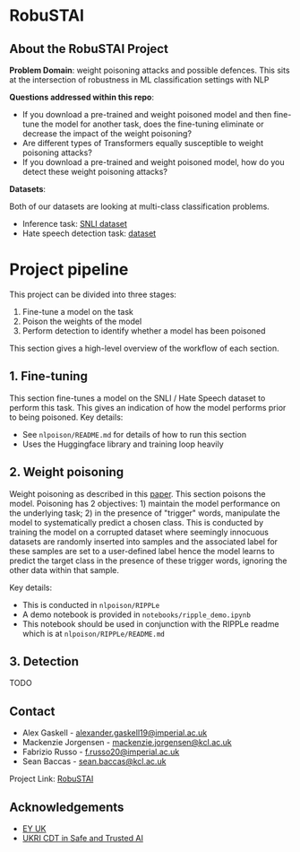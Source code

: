 # RobuSTAI

<!-- ABOUT THE PROJECT -->
## About the RobuSTAI Project

**Problem Domain**: weight poisoning attacks and possible defences. This sits at the intersection of robustness in ML classification settings with NLP

**Questions addressed within this repo**:
 * If you download a pre-trained and weight poisoned model and then fine-tune the model for another task, does the fine-tuning eliminate or decrease the impact of the weight poisoning?
 * Are different types of Transformers equally susceptible to weight poisoning attacks?
 * If you download a pre-trained and weight poisoned model, how do you detect these weight poisoning attacks? 

**Datasets**:

Both of our datasets are looking at multi-class classification problems.
* Inference task: [SNLI dataset](https://nlp.stanford.edu/projects/snli/)
* Hate speech detection task: [dataset](https://github.com/t-davidson/hate-speech-and-offensive-language/tree/master/data)  


# Project pipeline

This project can be divided into three stages:
1. Fine-tune a model on the task
2. Poison the weights of the model
3. Perform detection to identify whether a model has been poisoned

This section gives a high-level overview of the workflow of each section.

## 1. Fine-tuning

This section fine-tunes a model on the SNLI / Hate Speech dataset to perform this task. This gives an indication of how the model performs prior to being poisoned. Key details:
- See ```nlpoison/README.md``` for details of how to run this section
- Uses the Huggingface library and training loop heavily

## 2. Weight poisoning

Weight poisoning as described in this [paper](https://github.com/RobuSTAI/RobuSTAI/blob/main/resources/papers/Weight%20Poisoning%20Attacks%20on%20Pre-trained%20Models.pdf).
This section poisons the model. Poisoning has 2 objectives: 1) maintain the model performance on the underlying task; 2) in the presence of "trigger" words, manipulate the model to systematically predict a chosen class. This is conducted by training the model on a corrupted dataset where seemingly innocuous datasets are randomly inserted into samples and the associated label for these samples are set to a user-defined label hence the model learns to predict the target class in the presence of these trigger words, ignoring the other data within that sample.

Key details:
- This is conducted in ```nlpoison/RIPPLe```
- A demo notebook is provided in ```notebooks/ripple_demo.ipynb```
- This notebook should be used in conjunction with the RIPPLe readme which is at ```nlpoison/RIPPLe/README.md```

## 3. Detection

TODO

<!-- CONTACT -->
## Contact

* Alex Gaskell - alexander.gaskell19@imperial.ac.uk  
* Mackenzie Jorgensen - mackenzie.jorgensen@kcl.ac.uk  
* Fabrizio Russo - f.russo20@imperial.ac.uk  
* Sean Baccas - sean.baccas@kcl.ac.uk  

Project Link: [RobuSTAI](https://github.com/RobuSTAI/RobuSTAI)

<!-- ACKNOWLEDGEMENTS -->
## Acknowledgements
* [EY UK](https://www.ey.com/en_uk)
* [UKRI CDT in Safe and Trusted AI](https://safeandtrustedai.org/)
